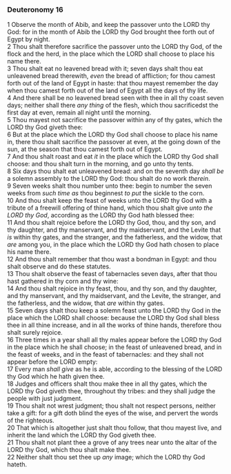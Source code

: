 ### Deuteronomy 16

1 Observe the month of Abib, and keep the passover unto the LORD thy God: for in the month of Abib the LORD thy God brought thee forth out of Egypt by night.  
2 Thou shalt therefore sacrifice the passover unto the LORD thy God, of the flock and the herd, in the place which the LORD shall choose to place his name there.  
3 Thou shalt eat no leavened bread with it; seven days shalt thou eat unleavened bread therewith, *even* the bread of affliction; for thou camest forth out of the land of Egypt in haste: that thou mayest remember the day when thou camest forth out of the land of Egypt all the days of thy life.  
4 And there shall be no leavened bread seen with thee in all thy coast seven days; neither shall there *any thing* of the flesh, which thou sacrificedst the first day at even, remain all night until the morning.  
5 Thou mayest not sacrifice the passover within any of thy gates, which the LORD thy God giveth thee:  
6 But at the place which the LORD thy God shall choose to place his name in, there thou shalt sacrifice the passover at even, at the going down of the sun, at the season that thou camest forth out of Egypt.  
7 And thou shalt roast and eat *it* in the place which the LORD thy God shall choose: and thou shalt turn in the morning, and go unto thy tents.  
8 Six days thou shalt eat unleavened bread: and on the seventh day *shall be* a solemn assembly to the LORD thy God: thou shalt do no work *therein*.  
9 Seven weeks shalt thou number unto thee: begin to number the seven weeks from *such time as* thou beginnest *to put* the sickle to the corn.  
10 And thou shalt keep the feast of weeks unto the LORD thy God with a tribute of a freewill offering of thine hand, which thou shalt give *unto the LORD thy God*, according as the LORD thy God hath blessed thee:  
11 And thou shalt rejoice before the LORD thy God, thou, and thy son, and thy daughter, and thy manservant, and thy maidservant, and the Levite that *is* within thy gates, and the stranger, and the fatherless, and the widow, that *are* among you, in the place which the LORD thy God hath chosen to place his name there.  
12 And thou shalt remember that thou wast a bondman in Egypt: and thou shalt observe and do these statutes.  
13 Thou shalt observe the feast of tabernacles seven days, after that thou hast gathered in thy corn and thy wine:  
14 And thou shalt rejoice in thy feast, thou, and thy son, and thy daughter, and thy manservant, and thy maidservant, and the Levite, the stranger, and the fatherless, and the widow, that *are* within thy gates.  
15 Seven days shalt thou keep a solemn feast unto the LORD thy God in the place which the LORD shall choose: because the LORD thy God shall bless thee in all thine increase, and in all the works of thine hands, therefore thou shalt surely rejoice.  
16 Three times in a year shall all thy males appear before the LORD thy God in the place which he shall choose; in the feast of unleavened bread, and in the feast of weeks, and in the feast of tabernacles: and they shall not appear before the LORD empty:  
17 Every man *shall give* as he is able, according to the blessing of the LORD thy God which he hath given thee.  
18 Judges and officers shalt thou make thee in all thy gates, which the LORD thy God giveth thee, throughout thy tribes: and they shall judge the people with just judgment.  
19 Thou shalt not wrest judgment; thou shalt not respect persons, neither take a gift: for a gift doth blind the eyes of the wise, and pervert the words of the righteous.  
20 That which is altogether just shalt thou follow, that thou mayest live, and inherit the land which the LORD thy God giveth thee.  
21 Thou shalt not plant thee a grove of any trees near unto the altar of the LORD thy God, which thou shalt make thee.  
22 Neither shalt thou set thee up *any* image; which the LORD thy God hateth.  
